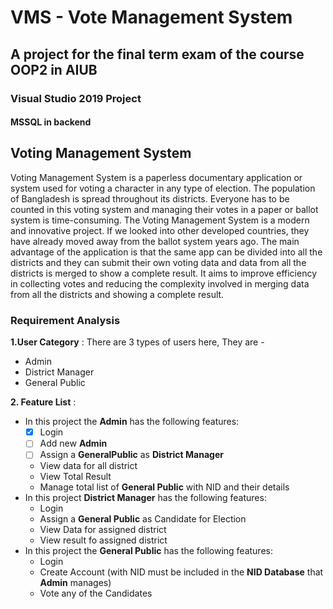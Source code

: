 # VMS - Vote Management System

## A project for the final term exam of the course OOP2 in AIUB

### Visual Studio 2019 Project
#### MSSQL in backend

## Voting Management System

Voting Management System is a paperless documentary application or system used for voting a character in any type of election. The population of Bangladesh is spread throughout its districts. Everyone has to be counted in this voting system and managing their votes in a paper or ballot system is time-consuming. The Voting Management System is a modern and innovative project. If we looked into other developed countries, they have already moved away from the ballot system years ago. The main advantage of the application is that the same app can be divided into all the districts and they can submit their own voting data and data from all the districts is merged to show a complete result. It aims to improve efficiency in collecting votes and reducing the complexity involved in merging data from all the districts and showing a complete result.


### **Requirement Analysis**

**1.User Category** :
There are 3 types of users here, They are -
* Admin
* District Manager
* General Public

**2. Feature List** :
* In this project the **Admin** has the following features:
  * [x] Login
  * [ ] Add new **Admin**
  * [ ] Assign a **GeneralPublic** as **District Manager**
  * View data for all district
  * View Total Result
  * Manage total list of **General Public** with NID and their details
* In this project **District Manager** has the following features:
  * Login
  * Assign a **General Public** as Candidate for Election
  * View Data for assigned district
  * View result fo assigned district
* In this project the **General Public** has the following features:
  * Login
  * Create Account (with NID must be included in the **NID Database** that **Admin** manages)
  * Vote any of the Candidates